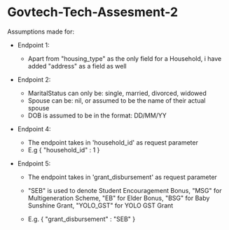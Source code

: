 # Govtech-Tech-Assesment-2

Assumptions made for:
  - Endpoint 1:
    - Apart from "housing_type" as the only field for a Household, i have added "address" as a field as well
    
  - Endpoint 2:
    - MaritalStatus can only be: single, married, divorced, widowed
    - Spouse can be: nil, or assumed to be the name of their actual spouse
    - DOB is assumed to be in the format: DD/MM/YY
    
 - Endpoint 4:
    - The endpoint takes in 'household_id' as request parameter
    - E.g
    {
      "household_id" : 1
    }

- Endpoint 5:
    - The endpoint takes in 'grant_disbursement' as request parameter
    - "SEB" is used to denote Student Encouragement Bonus, "MSG" for Multigeneration Scheme, "EB" for Elder Bonus, "BSG" for Baby Sunshine Grant, "YOLO_GST" for YOLO  GST Grant
   
    - E.g.
    {
      "grant_disbursement" : "SEB"
    }
